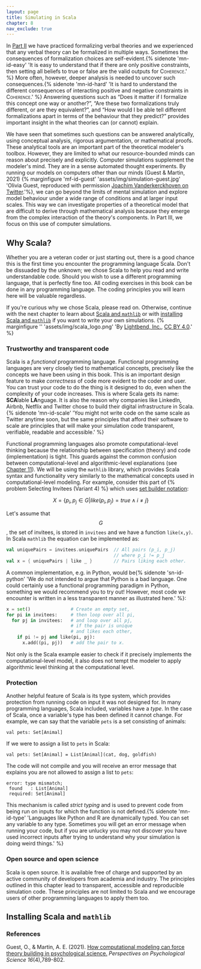 ```yaml
---
layout: page
title: Simulating in Scala
chapter: 8
nav_exclude: true
---
```


In [Part II](/lovelace/content/part2) we have practiced formalizing verbal theories and we experienced that any verbal theory can be formalized in multiple ways. Sometimes the consequences of formalization choices are self-evident.{% sidenote 'mn-id-easy' 'It is easy to understand that if there are only positive constraints, then setting all beliefs to true or false are the valid outputs for <span style="font-variant: small-caps;">Coherence</span>.' %} More often, however, deeper analysis is needed to uncover such consequences.{% sidenote 'mn-id-hard' 'It is hard to understand the different consequences of interacting positive and negative constraints in <span style="font-variant: small-caps;">Coherence</span>.' %} Answering questions such as “Does it matter if I formalize this concept one way or another?”, “Are these two formalizations truly different, or are they equivalent?”, and “How would I be able tell different formalizations apart in terms of the behaviour that they predict?” provides important insight in the what theories can (or cannot) explain.

We have seen that sometimes such questions can be answered analytically, using conceptual analysis, rigorous argumentation, or mathematical proofs. These analytical tools are an important part of the theoretical modeler's toolbox. However, they are limited to what our resource-bounded minds can reason about precisely and explicitly. Computer simulations supplement the modeler's mind. They are in a sense automated thought experiments. By running our models on computers other than our minds (Guest & Martin, 2021) {% marginfigure 'mf-id-guest' 'assets/img/simulation-guest.jpg' 'Olivia Guest, reproduced with permission [Joachim Vanderkerckhoven on Twitter](https://twitter.com/VandekerckhoveJ/status/1256135079086092288).'%}, we can go beyond the limits of mental simulation and explore model behaviour under a wide range of conditions and at larger input scales. This way we can investigate properties of a theoretical model that are difficult to derive through mathematical analysis because they emerge from the complex interaction of the theory's components. In Part III, we focus on this use of computer simulations.


## Why Scala?
Whether you are a veteran coder or just starting out, there is a good chance this is the first time you encounter the programming language Scala. Don't be dissuaded by the unknown; we chose Scala to help you read and write understandable code. Should you wish to use a different programming language, that is perfectly fine too. All coding exercises in this book can be done in any programming language. The coding principles you will learn here will be valuable regardless.

If you're curious why we chose Scala, please read on. Otherwise, continue with the next chapter to learn about [Scala and ```mathlib```](/lovelace/part_iii/mathlib) or with [installing Scala and ```mathlib```](/lovelace/part_iii/simulating#installing-scala-and-mathlib) if you want to write your own simulations. {% marginfigure '' 'assets/img/scala_logo.png' 'By [Lightbend, Inc.](https://www.lightbend.com/assets/images/brand/scala/scala-logos/svg/scala-full-color.svg), [CC BY 4.0](https://commons.wikimedia.org/w/index.php?curid=94026409).' %}


### Trustworthy and transparent code
Scala is a *functional* programming language. Functional programming languages are very closely tied to mathematical concepts, precisely like the concepts we have been using in this book. This is an important design feature to make *correctness* of code more evident to the coder and user. You can trust your code to do the thing is it designed to do, even when the complexity of your code increases. This is where Scala gets its name: **SCA**lable **LA**nguage. It is also the reason why companies like LinkedIn, Airbnb, Netflix and Twitter chose to build their digital infrastructure in Scala.{% sidenote 'mn-id-scale' 'You might not write code on the same scale as Twitter anytime soon, but the same principles that afford their software to scale are principles that will make your simulation code transparent, verifiable, readable and accessible.' %}

Functional programming languages also promote computational-level thinking because the relationship between specification (theory) and code (implementation) is tight. This guards against the common confusion between computational-level and algorithmic-level explanations (see [Chapter 11](/lovelace/part_iii/sim_coherence)). We will be using the ```mathlib``` library, which provides Scala syntax and functionality very similarly to the mathematical concepts used in computational-level modeling. For example, consider this part of {% problem Selecting Invitees (Variant 4) %} which uses [set builder notation](/lovelace/part_i/math#set-builder):

$$X=\left\{p_i,p_j\in G\middle|like(p_i,p_j)=true\wedge i\neq j\right\}$$

Let's assume that $$G$$, the set of invitees, is stored in ```invitees``` and we have a function ```like(x,y)```. In Scala ```mathlib``` the equation can be implemented as:

```scala
val uniquePairs = invitees.uniquePairs  // All pairs (p_i, p_j)
                                        // where p_i != p_j
val x = { uniquePairs | like _ }        // Pairs liking each other.
```

A common implementation, e.g. in Python, would be{% sidenote 'sn-id-python' 'We do not intended to argue that Python is a bad language. One could certainly use a functional programming paradigm in Python, something we would recommend you to try out! However, most code we encounter is written in a less transparent manner as illustrated here.' %}:
```python
x = set()               # Create an empty set,
for pi in invitees:     # then loop over all pi,
  for pj in invitees:   # and loop over all pj,
                        # if the pair is unique
                        # and likes each other,
    if pi != pj and like(pi, pj):
      x.add((pi, pj))   # add the pair to x.
```

Not only is the Scala example easier to check if it precisely implements the computational-level model, it also does not tempt the modeler to apply algorithmic level thinking at the computational level.

### Protection
Another helpful feature of Scala is its type system, which provides protection from running code on input it was not designed for. In many programming languages, Scala included, variables have a *type*. In the case of Scala, once a variable's type has been defined it cannot change. For example, we can say that the variable ```pets``` is a set consisting of animals:
```
val pets: Set[Animal]          
```
If we were to assign a list to ```pets``` in Scala:
```
val pets: Set[Animal] = List[Animal](cat, dog, goldfish)
```
The code will not compile and you will receive an error message that explains you are not allowed to assign a list to ```pets```:
```
error: type mismatch;
 found   : List[Animal]
 required: Set[Animal]
```
This mechanism is called *strict typing* and is used to prevent code from being run on inputs for which the function is not defined.{% sidenote 'mn-id-type' 'Languages like Python and R are dynamically typed. You can set any variable to any type. Sometimes you will get an error message when running your code, but if you are unlucky you may not discover you have used incorrect inputs after trying to understand why your simulation is doing weird things.' %}

### Open source and open science
Scala is open source. It is available free of charge and supported by an active community of developers from academia and industry. The principles outlined in this chapter lead to transparent, accessible and reproducible simulation code. These principles are not limited to Scala and we encourage users of other programming languages to apply them too.

## Installing Scala and ```mathlib```

### References

Guest, O., & Martin, A. E. (2021). [How computational modeling can force theory building in psychological science.](https://doi.org/10.1177/1745691620970585) *Perspectives on Psychological Science 16*(4),789-802.
